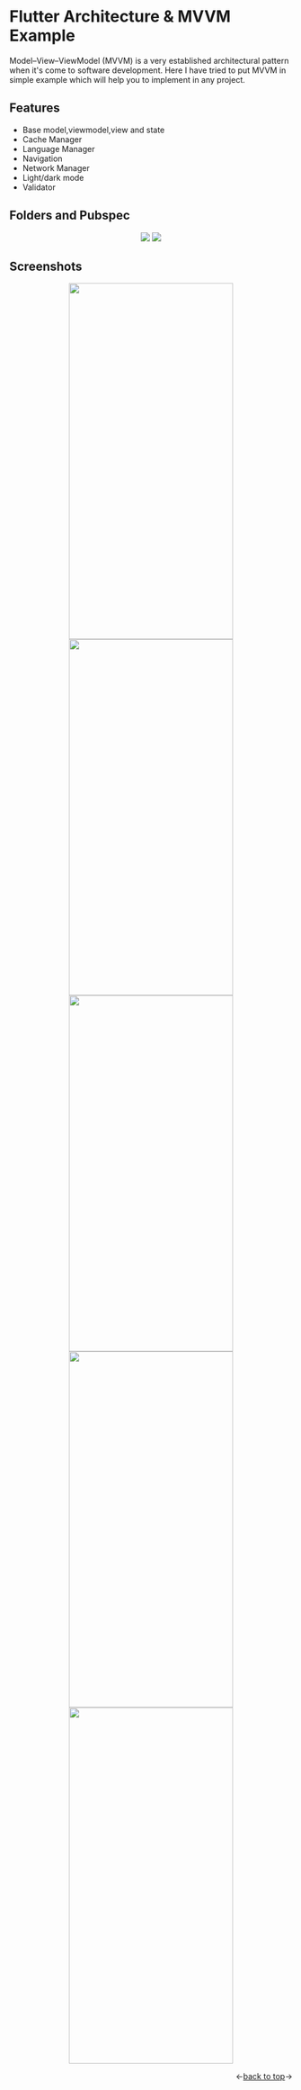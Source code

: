 <a name="readme-top"></a>
# Flutter Architecture & MVVM Example

Model–View–ViewModel (MVVM) is a very established architectural pattern when it's come to software development. Here I have tried to put MVVM in simple example which will help you to implement in any project. 

## Features

- Base model,viewmodel,view and state 
- Cache Manager
- Language Manager
- Navigation
- Network Manager
- Light/dark mode
- Validator

## Folders and Pubspec

<div align="center">
  <img src="https://github.com/EmreToklu00/flutter_mvvm_example/blob/main/github/lib.png">
  <img src="https://github.com/EmreToklu00/flutter_mvvm_example/blob/main/github/pubspec.png">
</div>

## Screenshots

<p align="center">
<img src="https://github.com/EmreToklu00/flutter_mvvm_example/blob/main/github/screen_1.png" width="292" height="633">
<img src="https://github.com/EmreToklu00/flutter_mvvm_example/blob/main/github/screen_1_1.png" width="292" height="633">
<img src="https://github.com/EmreToklu00/flutter_mvvm_example/blob/main/github/screen_2.png" width="292" height="633">
<img src="https://github.com/EmreToklu00/flutter_mvvm_example/blob/main/github/screen_2_1.png" width="292" height="633">
<img src="https://github.com/EmreToklu00/flutter_mvvm_example/blob/main/github/screen_dark.png" width="292" height="633">
</p>

<p align="right"><-<a href="#readme-top">back to top</a>-></p>
